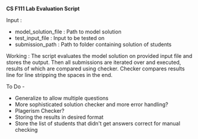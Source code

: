 **CS F111 Lab Evaluation Script**

Input :
 - model_solution_file : Path to model solution
 - test_input_file : Input to be tested on
 - submission_path : Path to folder containing solution of students

Working : 
The script evaluates the model solution on provided input file and stores the output.
Then all submissions are iterated over and executed, results of which are compared using checker.
Checker compares results line for line stripping the spaces in the end.

To Do - 
 - Generalize to allow multiple questions
 - More sophisticated solution checker and more error handling?
 - Plagerism Checker?
 - Storing the results in desired format
 - Store the list of students that didn't get answers correct for manual checking